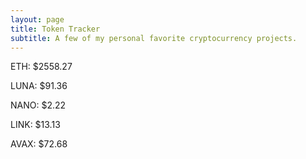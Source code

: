 ```yaml
---
layout: page
title: Token Tracker
subtitle: A few of my personal favorite cryptocurrency projects.
---
```


<!--BEGINCRYPTOINPUT-->
ETH: $2558.27

LUNA: $91.36

NANO: $2.22

LINK: $13.13

AVAX: $72.68

<!--ENDCRYPTOINPUT-->
